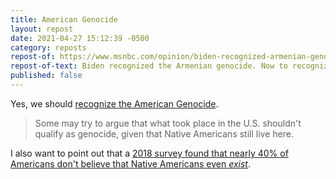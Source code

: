 ```yaml
---
title: American Genocide
layout: repost
date: 2021-04-27 15:12:39 -0500
category: reposts
repost-of: https://www.msnbc.com/opinion/biden-recognized-armenian-genocide-now-recognize-american-genocide-n1265418
repost-of-text: Biden recognized the Armenian genocide. Now to recognize the American genocide.
published: false
---
```

Yes, we should [recognize the American Genocide](https://www.msnbc.com/opinion/biden-recognized-armenian-genocide-now-recognize-american-genocide-n1265418).

> Some may try to argue that what took place in the U.S. shouldn't qualify as genocide, given that Native Americans still live here.

I also want to point out that a [2018 survey found that nearly 40% of Americans don't believe that Native Americans even *exist*](https://www.greatfallstribune.com/story/news/2018/08/07/survey-people-think-natives-dont-exist-arent-discriminated-against/923250002/).